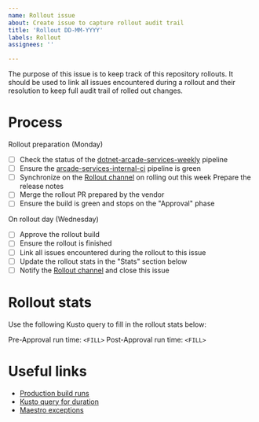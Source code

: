 ```yaml
---
name: Rollout issue
about: Create issue to capture rollout audit trail
title: 'Rollout DD-MM-YYYY'
labels: Rollout
assignees: ''

---
```


The purpose of this issue is to keep track of this repository rollouts. It should be used to link all issues encountered during a rollout and their resolution to keep full audit trail of rolled out changes.

# Process

Rollout preparation (Monday)
- [ ] Check the status of the [dotnet-arcade-services-weekly](https://dev.azure.com/dnceng/internal/_build?definitionId=993) pipeline
- [ ] Ensure the [arcade-services-internal-ci](https://dev.azure.com/dnceng/internal/_build?definitionId=252) pipeline is green
- [ ] Synchronize on the [Rollout channel](https://teams.microsoft.com/l/channel/19%3a72e283b51f9e4567ba24a35328562df4%40thread.skype/Rollout?groupId=147df318-61de-4f04-8f7b-ecd328c256bb&tenantId=72f988bf-86f1-41af-91ab-2d7cd011db47) on rolling out this week
Prepare the release notes
- [ ] Merge the rollout PR prepared by the vendor
- [ ] Ensure the build is green and stops on the "Approval" phase

On rollout day (Wednesday)
- [ ] Approve the rollout build
- [ ] Ensure the rollout is finished
- [ ] Link all issues encountered during the rollout to this issue
- [ ] Update the rollout stats in the "Stats" section below
- [ ] Notify the [Rollout channel](https://teams.microsoft.com/l/channel/19%3a72e283b51f9e4567ba24a35328562df4%40thread.skype/Rollout?groupId=147df318-61de-4f04-8f7b-ecd328c256bb&tenantId=72f988bf-86f1-41af-91ab-2d7cd011db47) and close this issue

# Rollout stats

Use the following Kusto query to fill in the rollout stats below:

Pre-Approval run time: `<FILL>`
Post-Approval run time: `<FILL>`

# Useful links

- [Production build runs](https://dev.azure.com/dnceng/internal/_build?definitionId=252&_a=summary&branchFilter=10418%2C10418%2C10418%2C10418)
- [Kusto query for duration](https://dataexplorer.azure.com/clusters/engsrvprod/databases/engineeringdata?query=H4sIAAAAAAAAA51Ry07DQAy85yusXEiq0EIPIBr1QJWqVEJQtcAFoWpJ3GbRPqJdhzf/jhMKChzZkzX2zHi8CgmWVilb07yAMQx6k+v5eQbzDGaX0xWcTZfTBLC/7cNweHhwcnTcG6SBYtYMKaudIGkN86K1LEagrNkmsN5I52lFYosj8ORkCyrxB4vhLQB+V1KjkgaXmFtX+BZ7h6cSHcKklqpoFhsDG/xqXQiNIE3Uceu6xLthX2stnHxFdhWOeFXNpFVTN8YxhzNNcC2eO+iOXDn7gDlBJ+jGOi1oTTzlK2Gihr3/pZ1AWJYjrcM4DT7SoOKQ1Ard7i0cnlas9igURO1QvHfHamR9LpRwUeea0c9/sGB7gJCLRX2vpC+h9nw6yITLwzhOvuWtp//pZ1gp+9IY3AglC0EIRQtpNMQO6SfbzDU/IQIAAA==)
- [Maestro exceptions](https://ms.portal.azure.com/#view/Microsoft_OperationsManagementSuite_Workspace/Logs.ReactView/resourceId/%2Fsubscriptions%2F68672ab8-de0c-40f1-8d1b-ffb20bd62c0f%2FresourceGroups%2Fmaestro-prod-cluster%2Fproviders%2Fmicrosoft.insights%2Fcomponents%2Fmaestro-prod/source/LogsBlade.AnalyticsShareLinkToQuery/q/H4sIAAAAAAAAAz2MOw6DMBBE%252B5xiSlsiRZDS5i7GjGQXu0brRSSIwyekoH4fvjMXr0377cBWaIRXYfckC17QtoV4H%252Bcf7KtIsroTua3qIWL6YKoaLn%252FA4ylxgNBLOxOjzrT%252FMJdk%252FgV08ryabQAAAA%253D%253D)
